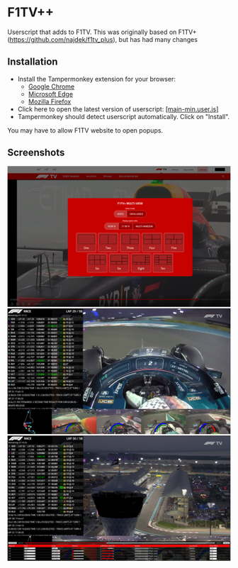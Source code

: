 # F1TV++
Userscript that adds to F1TV. This was originally based on F1TV+ (https://github.com/najdek/f1tv_plus), but has had many changes

## Installation
* Install the Tampermonkey extension for your browser:
  * [Google Chrome](https://chrome.google.com/webstore/detail/tampermonkey/dhdgffkkebhmkfjojejmpbldmpobfkfo)
  * [Microsoft Edge](https://microsoftedge.microsoft.com/addons/detail/tampermonkey/iikmkjmpaadaobahmlepeloendndfphd)
  * [Mozilla Firefox](https://addons.mozilla.org/en-US/firefox/addon/tampermonkey/)
* Click here to open the latest version of userscript: [[main-min.user.js]](https://raw.githubusercontent.com/Vern22/f1tv-plus-plus/master/main-min.user.js)
* Tampermonkey should detect userscript automatically. Click on "Install".

You may have to allow F1TV website to open popups.

## Screenshots
![#1](Screenshot3.png)
![#2](Screenshot.png)
![#3](Screenshot2.png)


